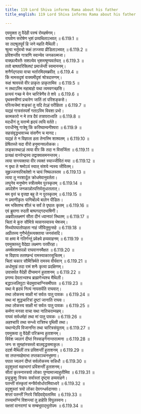 ```yaml
---
title: 119 Lord Shiva informs Rama about his father
title_english: 119 Lord Shiva informs Rama about his father

---
```

<div class="audioEmbed"  caption="श्रीराम-हरिसीताराममूर्ति-घनपाठिभ्यां वचनम्" src="https://archive.org/download/Ramayana-recitation-Sriram-harisItArAmamUrti-Ghanapaati-v2/Kanda_6/Kanda_6_YK-119-Lord_Shiva_informs_Rama_about_his_father_0.mp3"></div>

  
एवमुक्ता तु वैदेही परुषं रोमहर्षणम्।  
राघवेण सरोषेण भृशं प्रव्यथिताऽभवत् ॥ 6.119.1 ॥   
सा तदश्रुतपूर्वं हि जने महति मैथिली।  
श्रुत्वा भर्तृवचो रूक्षं लज्जया व्रीडिताऽभवत् ॥ 6.119.2 ॥   
प्रविशन्तीव गात्राणि स्वान्येव जनकात्मजा।  
वाक्छल्यैस्तैः सशल्येव भृशमश्रूण्यवर्तयत् ॥ 6.119.3 ॥   
ततो बाष्पपरिक्लिष्टं प्रमार्जन्ती स्वमाननम्।  
शनैर्गद्गदया वाचा भर्तारमिदमब्रवीत् ॥ 6.119.4 ॥   
किं मामसदृशं वाक्यमीदृशं श्रोत्रदारुणम्।  
रूक्षं श्रावयसे वीर प्राकृतः प्राकृतामिव ॥ 6.119.5 ॥   
न तथाऽस्मि महाबाहो यथा त्वमवगच्छसि।  
प्रत्ययं गच्छ मे येन चारित्रेणैव ते शपे ॥ 6.119.6 ॥   
पृथक्स्त्रीणां प्रचारेण जातिं तां परिशङ्कसे।  
परित्यजेमां शङ्कां तु यदि तेऽहं परीक्षिता ॥ 6.119.7 ॥   
यद्यहं गात्रसंस्पर्शं गताऽस्मि विवशा प्रभो।  
कामकारो न मे तत्र दैवं तत्रापराध्यति ॥ 6.119.8 ॥   
मदधीनं तु यत्तन्मे हृदयं त्वयि वर्तते।  
पराधीनेषु गात्रेषु किं करिष्याम्यनीश्वरा ॥ 6.119.9 ॥   
सहसंवृद्धभावाच्च संसर्गेण च मानद।  
यद्यहं ते न विज्ञाता हता तेनास्मि शाश्वतम् ॥ 6.119.10 ॥   
प्रेषितस्ते यदा वीरो हनुमानवलोककः।  
लङ्कास्थाऽहं त्वया वीर किं तदा न विसर्जिता ॥ 6.119.11 ॥   
प्रत्यक्षं वानरेन्द्रस्य तद्वाक्यसमनन्तरम्।  
त्वया सन्त्यक्तया वीर त्यक्तं स्याज्जीवितं मया ॥ 6.119.12 ॥   
न वृथा ते श्रमोऽयं स्यात् संशये न्यस्य जीवितम्।  
सुहृज्जनपरिक्लेशो न चायं निष्फलस्तव ॥ 6.119.13 ॥   
त्वया तु नरशार्दूल क्रोधमेवानुवर्तता।  
लघुनेव मनुष्येण स्त्रीत्वमेव पुरस्कृतम् ॥ 6.119.14 ॥   
अपदेशेन जनकान्नोत्पत्तिर्वसुधातलात्।  
मम वृत्तं च वृत्तज्ञ बहु ते न पुरस्कृतम् ॥ 6.119.15 ॥   
न प्रमाणीकृतः पाणिर्बाल्ये बालेन पीडितः।  
मम भक्तिश्च शीलं च सर्वं ते पृष्ठतः कृतम् ॥ 6.119.16 ॥   
एवं ब्रुवाणा रुदती बाष्पगद्गदभाषिणी।  
अब्रवील्लक्ष्मणं सीता दीनं ध्यानपरं स्थितम् ॥ 6.119.17 ॥   
चितां मे कुरु सौमित्रे व्यसनस्यास्य भेषजम्।  
मिथ्योपघातोपहता नाहं जीवितुमुत्सहे ॥ 6.119.18 ॥   
अप्रीतस्य गुणैर्भर्तुस्त्यक्ताया जनसंसदि।  
या क्षमा मे गतिर्गन्तुं प्रवेक्ष्ये हव्यवाहनम् ॥ 6.119.19 ॥   
एवमुक्तस्तु वैदेह्या लक्ष्मणः परवीरहा।  
अमर्षवशमापन्नो राघवाननमैक्षत ॥ 6.119.20 ॥   
स विज्ञाय ततश्छन्दं रामस्याकारसूचितम्।  
चितां चकार सौमित्रिर्मते रामस्य वीर्यवान् ॥ 6.119.21 ॥   
अधोमुखं तदा रामं शनैः कृत्वा प्रदक्षिणम्।  
उपासर्पत वैदेही दीप्यमानं हुताशनम् ॥ 6.119.22 ॥   
प्रणम्य देवताभ्यश्च ब्राह्मणेभ्यश्च मैथिली।  
बद्धाञ्जलिपुटा चेदमुवाचाग्निसमीपतः ॥ 6.119.23 ॥   
यथा मे हृदयं नित्यं नापसर्पति राघवात्।  
तथा लोकस्य साक्षी मां सर्वतः पातु पावकः ॥ 6.119.24 ॥   
यथा मां शुद्धचारित्रां दुष्टां जानाति राघवः।  
तथा लोकस्य साक्षी मां सर्वतः पातु पावकः ॥ 6.119.25 ॥   
कर्मणा मनसा वाचा यथा नातिचराम्यहम्।  
राघवं सर्वधर्मज्ञं तथा मां पातु पावकः ॥ 6.119.26 ॥   
अहश्चापि तथा सन्ध्ये रात्रिश्च पृथिवी तथा।  
यथान्येऽपि विजानन्ति तथा चारित्रसंयुताम् ॥ 6.119.27 ॥   
एवमुक्त्वा तु वैदेही परिक्रम्य हुताशनम्।  
विवेश ज्वलनं दीप्तं निस्सङ्गेनान्तरात्मना ॥ 6.119.28 ॥   
जनः स सुमहांस्त्रस्तो बालवृद्धसमाकुलः।  
ददर्श मैथिलीं तत्र प्रविशन्तीं हुताशनम् ॥ 6.119.29 ॥   
सा तप्तनवहेमाभा तप्तकाञ्चनभूषणा।  
पपात ज्वलनं दीप्तं सर्वलोकस्य सन्निधौ ॥ 6.119.30 ॥   
ददृशुस्तां महाभागां प्रविशन्तीं हुताशनम्।  
सीतां कृत्स्नास्त्रयो लोकाः पुण्यामाज्याहुतीमिव ॥ 6.119.31 ॥   
प्रचुक्रुशुः स्त्रियः सर्वास्तां दृष्ट्वा हव्यवाहने।  
पतन्तीं संस्कृतां मन्त्रैर्वसोर्धारामिवाध्वरे ॥ 6.119.32 ॥   
ददृशुस्तां त्रयो लोका देवगन्धर्वदानवाः।  
शप्तां पतन्तीं निरये त्रिदिवाद्देवतामिव ॥ 6.119.33 ॥   
तस्यामग्निं विशन्त्यां तु हाहेति विपुलस्वनः।  
रक्षसां वानराणां च सम्बभूवाद्भुतोपमः ॥ 6.119.34 ॥   